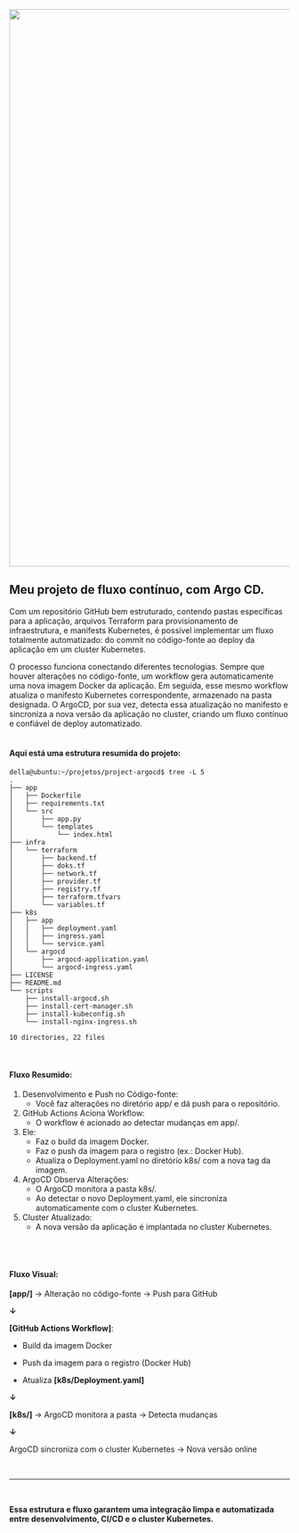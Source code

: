 
<img src="https://drive.google.com/uc?export=view&id=1JVQlMqpuYxlpi3DvmI3tLz6YG73ZX6TH" width="1000">

## Meu projeto de fluxo contínuo, com Argo CD.


Com um repositório GitHub bem estruturado, contendo pastas específicas para a aplicação, arquivos Terraform para provisionamento de infraestrutura, e manifests Kubernetes, é possível implementar um fluxo totalmente automatizado: do commit no código-fonte ao deploy da aplicação em um cluster Kubernetes.

O processo funciona conectando diferentes tecnologias. Sempre que houver alterações no código-fonte, um workflow gera automaticamente uma nova imagem Docker da aplicação. Em seguida, esse mesmo workflow atualiza o manifesto Kubernetes correspondente, armazenado na pasta designada. O ArgoCD, por sua vez, detecta essa atualização no manifesto e sincroniza a nova versão da aplicação no cluster, criando um fluxo contínuo e confiável de deploy automatizado.
<br><br>
#### Aqui está uma estrutura resumida do projeto:
```
della@ubuntu:~/projetos/project-argocd$ tree -L 5
.
├── app
│   ├── Dockerfile
│   ├── requirements.txt
│   └── src
│       ├── app.py
│       └── templates
│           └── index.html
├── infra
│   └── terraform
│       ├── backend.tf
│       ├── doks.tf
│       ├── network.tf
│       ├── provider.tf
│       ├── registry.tf
│       ├── terraform.tfvars
│       └── variables.tf
├── k8s
│   ├── app
│   │   ├── deployment.yaml
│   │   ├── ingress.yaml
│   │   └── service.yaml
│   └── argocd
│       ├── argocd-application.yaml
│       └── argocd-ingress.yaml
├── LICENSE
├── README.md
└── scripts
    ├── install-argocd.sh
    ├── install-cert-manager.sh
    ├── install-kubeconfig.sh
    └── install-nginx-ingress.sh

10 directories, 22 files
```
<br>

#### Fluxo Resumido:

1. Desenvolvimento e Push no Código-fonte:
	- Você faz alterações no diretório app/ e dá push para o repositório.
2. GitHub Actions Aciona Workflow:
	- O workflow é acionado ao detectar mudanças em app/.
3. Ele:
    - Faz o build da imagem Docker.	    
	- Faz o push da imagem para o registro (ex.: Docker Hub).	    
	- Atualiza o Deployment.yaml no diretório k8s/ com a nova tag da imagem.
4. ArgoCD Observa Alterações:
	- O ArgoCD monitora a pasta k8s/.
	- Ao detectar o novo Deployment.yaml, ele sincroniza automaticamente com o cluster Kubernetes.
6. Cluster Atualizado:
    - A nova versão da aplicação é implantada no cluster Kubernetes.

<br><br>

#### Fluxo Visual:

**[app/]** → Alteração no código-fonte → Push para GitHub

**↓**

**[GitHub Actions Workflow]**:

- Build da imagem Docker

- Push da imagem para o registro (Docker Hub)

- Atualiza **[k8s/Deployment.yaml]**

**↓**

**[k8s/]** → ArgoCD monitora a pasta → Detecta mudanças

**↓**

ArgoCD sincroniza com o cluster Kubernetes → Nova versão online

<br>

---

<br>

**Essa estrutura e fluxo garantem uma integração limpa e automatizada entre desenvolvimento, CI/CD e o cluster Kubernetes.**
